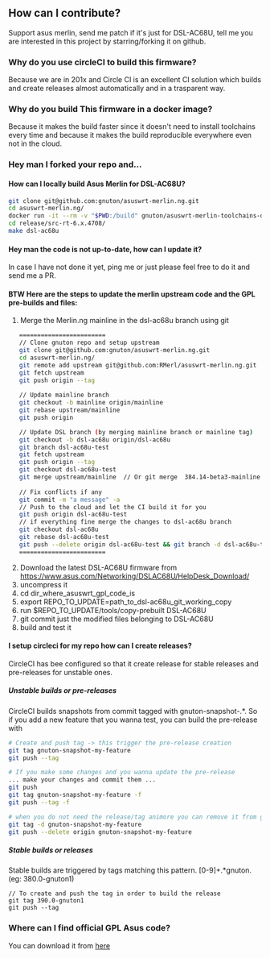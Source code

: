 
## How can I contribute?
Support asus merlin, send me patch if it's just for DSL-AC68U, tell me you are interested in this project by starring/forking it on github.

### Why do you use circleCI to build this firmware?
Because we are in 201x and Circle CI is an excellent CI solution which builds and create releases almost automatically and in a trasparent way.

### Why do you build This firmware in a docker image?
Because it makes the build faster since it doesn't need to install toolchains every time and because it makes the build reproducible everywhere even not in the cloud.

### Hey man I forked your repo and...
#### How can I locally build Asus Merlin for DSL-AC68U?
```bash
git clone git@github.com:gnuton/asuswrt-merlin.ng.git
cd asuswrt-merlin.ng/
docker run -it --rm -v "$PWD:/build" gnuton/asuswrt-merlin-toolchains-docker /bin/bash
cd release/src-rt-6.x.4708/
make dsl-ac68u
```

#### Hey man the code is not up-to-date, how can I update it?
In case I have not done it yet, ping me or just please feel free to do it and send me a PR.

#### BTW Here are the steps to update the merlin upstream code and the GPL pre-builds and files:
1. Merge the Merlin.ng mainline in the dsl-ac68u branch using git
```bash
   ========================
   // Clone gnuton repo and setup upstream
   git clone git@github.com:gnuton/asuswrt-merlin.ng.git
   cd asuswrt-merlin.ng/
   git remote add upstream git@github.com:RMerl/asuswrt-merlin.ng.git
   git fetch upstream
   git push origin --tag 
   
   // Update mainline branch
   git checkout -b mainline origin/mainline
   git rebase upstream/mainline
   git push origin

   // Update DSL branch (by merging mainline branch or mainline tag)
   git checkout -b dsl-ac68u origin/dsl-ac68u
   git branch dsl-ac68u-test
   git fetch upstream
   git push origin --tag
   git checkout dsl-ac68u-test
   git merge upstream/mainline  // Or git merge  384.14-beta3-mainline
   
   // Fix conflicts if any
   git commit -m "a message" -a
   // Push to the cloud and let the CI build it for you
   git push origin dsl-ac68u-test
   // if everything fine merge the changes to dsl-ac68u branch
   git checkout dsl-ac68u
   git rebase dsl-ac68u-test
   git push --delete origin dsl-ac68u-test && git branch -d dsl-ac68u-test
   ========================
```
2. Download the latest DSL-AC68U firmware from https://www.asus.com/Networking/DSLAC68U/HelpDesk_Download/
3. uncompress it
4. cd dir_where_asuswrt_gpl_code_is
5. export REPO_TO_UPDATE=path_to_dsl-ac68u_git_working_copy
6. run $REPO_TO_UPDATE/tools/copy-prebuilt DSL-AC68U
7. git commit just the modified files belonging to DSL-AC68U
8. build and test it

#### I setup circleci for my repo how can I create releases?
CircleCI has bee configured so that it create release for stable releases and pre-releases for unstable ones.

##### Unstable builds or pre-releases
CircleCI builds snapshots from commit tagged with gnuton-snapshot-.*. So if you add a new feature that you wanna test, you can build the pre-release with

```bash
# Create and push tag -> this trigger the pre-release creation
git tag gnuton-snapshot-my-feature
git push --tag

# If you make some changes and you wanna update the pre-release
... make your changes and commit them ...
git push
git tag gnuton-snapshot-my-feature -f
git push --tag -f

# when you do not need the release/tag animore you can remove it from github and from the repo
git tag -d gnuton-snapshot-my-feature
git push --delete origin gnuton-snapshot-my-feature
```
##### Stable builds or releases
Stable builds are triggered by tags matching this pattern. [0-9]+.*gnuton. (eg: 380.0-gnuton1)
```
// To create and push the tag in order to build the release
git tag 390.0-gnuton1
git push --tag
```
### Where can I find official GPL Asus code?
You can download it from [here](https://www.asus.com/uk/Networking/DSLAC68U/HelpDesk_Download/)
